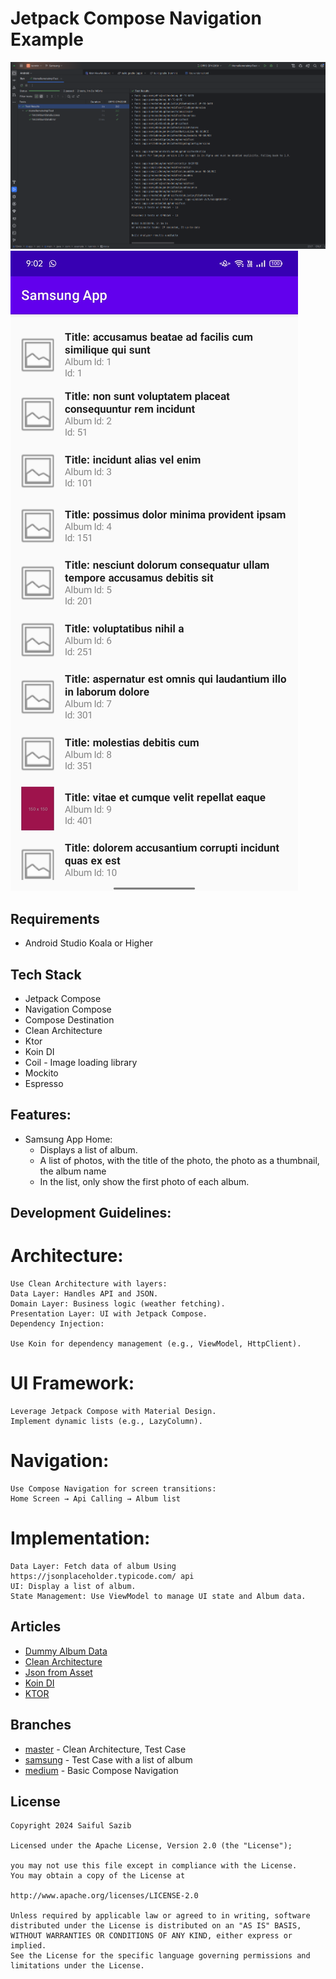# Jetpack Compose Navigation Example
![](screenshots/sample1.png)
![](screenshots/sample2.jpg)

## Requirements
- Android Studio Koala or Higher

## Tech Stack
- Jetpack Compose
- Navigation Compose
- Compose Destination
- Clean Architecture
- Ktor
- Koin DI
- Coil - Image loading library
- Mockito
- Espresso

## Features:
- Samsung App Home:
    - Displays a list of album.
    - A list of photos, with the title of the photo, the photo as a thumbnail, the album name
    - In the list, only show the first photo of each album.

## Development Guidelines:
 # Architecture:

    Use Clean Architecture with layers:
    Data Layer: Handles API and JSON.
    Domain Layer: Business logic (weather fetching).
    Presentation Layer: UI with Jetpack Compose.
    Dependency Injection:

    Use Koin for dependency management (e.g., ViewModel, HttpClient).
# UI Framework:

    Leverage Jetpack Compose with Material Design.
    Implement dynamic lists (e.g., LazyColumn).
# Navigation:

    Use Compose Navigation for screen transitions:
    Home Screen → Api Calling → Album list 

# Implementation:
    Data Layer: Fetch data of album Using https://jsonplaceholder.typicode.com/ api
    UI: Display a list of album.
    State Management: Use ViewModel to manage UI state and Album data.

## Articles
- [Dummy Album Data](https://jsonplaceholder.typicode.com/)
- [Clean Architecture](https://medium.com/@sazib/android-mvvm-with-clean-code-dda2bf78bb64)
- [Json from Asset](https://medium.com/@sazib/read-json-file-from-assets-346f624faf92)
- [Koin DI](https://insert-koin.io/)
- [KTOR](https://ktor.io/)

## Branches
- [master](https://github.com/sazibislam/tenmin) - Clean Architecture, Test Case
- [samsung](https://github.com/sazibislam/tenmin/tree/Samsung) - Test Case with a list of album
- [medium](https://medium.com/@sazib/jetpack-compose-navigation-c6e43e08ffdc) - Basic Compose Navigation

## License
```
Copyright 2024 Saiful Sazib

Licensed under the Apache License, Version 2.0 (the "License");

you may not use this file except in compliance with the License.
You may obtain a copy of the License at

http://www.apache.org/licenses/LICENSE-2.0

Unless required by applicable law or agreed to in writing, software
distributed under the License is distributed on an "AS IS" BASIS,
WITHOUT WARRANTIES OR CONDITIONS OF ANY KIND, either express or implied.
See the License for the specific language governing permissions and
limitations under the License.
```

